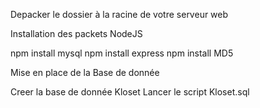 Depacker le dossier à la racine de votre serveur web

Installation des packets NodeJS

npm install mysql
npm install express
npm install MD5

Mise en place de la Base de donnée

Creer la base de donnée Kloset
Lancer le script Kloset.sql

